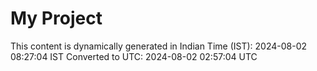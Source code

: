 # My Project

This content is dynamically generated in Indian Time (IST): 2024-08-02 08:27:04 IST
Converted to UTC: 2024-08-02 02:57:04 UTC
